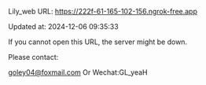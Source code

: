 Lily_web URL: https://222f-61-165-102-156.ngrok-free.app

Updated at: 2024-12-06 09:35:33

If you cannot open this URL, the server might be down.

Please contact: 

goley04@foxmail.com Or Wechat:GL_yeaH